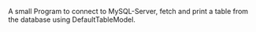 A small Program to connect to MySQL-Server, fetch and print a table from the database using DefaultTableModel.
